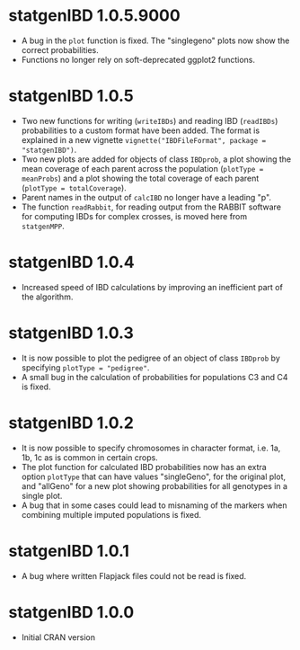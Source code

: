 # statgenIBD 1.0.5.9000

* A bug in the `plot` function is fixed. The "singlegeno" plots now show the correct probabilities. 
* Functions no longer rely on soft-deprecated ggplot2 functions.

# statgenIBD 1.0.5

* Two new functions for writing (`writeIBDs`) and reading IBD (`readIBDs`) probabilities to a custom format have been added. The format is explained in a new vignette `vignette("IBDFileFormat", package = "statgenIBD")`.
* Two new plots are added for objects of class `IBDprob`, a plot showing the mean coverage of each parent across the population (`plotType = meanProbs`) and a plot showing the total coverage of each parent (`plotType = totalCoverage`).
* Parent names in the output of `calcIBD` no longer have a leading "p".
* The function `readRabbit`, for reading output from the RABBIT software for computing IBDs for complex crosses, is moved here from `statgenMPP`.

# statgenIBD 1.0.4

* Increased speed of IBD calculations by improving an inefficient part of the algorithm.

# statgenIBD 1.0.3

* It is now possible to plot the pedigree of an object of class `IBDprob` by specifying `plotType = "pedigree"`.
* A small bug in the calculation of probabilities for populations C3 and C4 is fixed.

# statgenIBD 1.0.2

* It is now possible to specify chromosomes in character format, i.e. 1a, 1b, 1c as is common in certain crops.
* The plot function for calculated IBD probabilities now has an extra option `plotType` that can have values "singleGeno", for the original plot, and "allGeno" for a new plot showing probabilities for all genotypes in a single plot.
* A bug that in some cases could lead to misnaming of the markers when combining multiple imputed populations is fixed.

# statgenIBD 1.0.1

* A bug where written Flapjack files could not be read is fixed.

# statgenIBD 1.0.0

* Initial CRAN version
